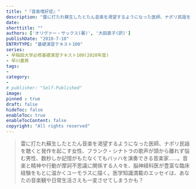 ```yaml
---
title: "『音楽嗜好症』"
description: "雷に打たれ蘇生したとたん音楽を渇望するようになった医師、ナポリ民謡を聴くと発作を起こす女性、フランク・シナトラの歌声が頭から離れず悩む男性、数秒しか記憶がもたなくてもバッハを演奏できる音楽家……。音楽と精神や行動が摩訶不思議に関係する人々を、脳神経科医が豊富な臨床経験をもとに温かくユーモラスに描く。医学知識満載のエッセイは、あなたの音楽観や日常生活さえも一変させてしまうかも？"
date: 
shorttitle: ""
authors: ['オリヴァー・サックス(著)', '大田直子(訳)']
publishDate: "2010-7-10"
ENTRYTYPE: "基礎演習テキスト100"
series:
- 早稲田大学必修基礎演習テキスト100(2020年度)
- 早川書房
tags: 
- 
category: 
- 
# publisher: "Self-Published"
image: 
pinned : true
draft: false
hideToc: false
enableToc: true
enableTocContent: false
copyright: "All rights reserved"
---
```


>雷に打たれ蘇生したとたん音楽を渇望するようになった医師、ナポリ民謡を聴くと発作を起こす女性、フランク・シナトラの歌声が頭から離れず悩む男性、数秒しか記憶がもたなくてもバッハを演奏できる音楽家……。音楽と精神や行動が摩訶不思議に関係する人々を、脳神経科医が豊富な臨床経験をもとに温かくユーモラスに描く。医学知識満載のエッセイは、あなたの音楽観や日常生活さえも一変させてしまうかも？